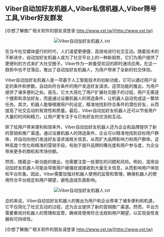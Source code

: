 ## **Viber自动加好友机器人,Viber私信机器人,Viber筛号工具,Viber好友群发**

[😍想了解推广相关软件的朋友请登录 http://www.vst.tw](http://www.vst.tw)

 <center><img src="https://vst.tw/MP4/tuiguang/png/4.png" alt="Viber自动加好友机器人.txt"></center>

在当今社交媒体盛行的时代，人们渴望更便捷、高效地进行社交互动。随着技术的不断进步，自动加好友机器人成为了社交平台上的一种新趋势，它们为用户提供了更便利的方式来扩大社交圈子。Viber作为一款备受欢迎的即时通讯应用，在这一趋势中也不甘落后，推出了自动加好友机器人，为用户带来了全新的社交体验。

Viber自动加好友机器人是一项基于人工智能技术的创新功能，它可以通过用户设定的条件和参数，自动向符合条件的用户发送好友请求。这项功能的推出，为用户提供了诸多便利之处。首先，它大大简化了用户扩展社交圈子的过程，用户无需逐个搜索和添加好友，而是通过设置机器人的筛选条件，让机器人自动完成这一繁琐任务。其次，机器人能够根据用户的设定，精准地找到符合条件的潜在好友，从而提高了社交互动的有效性和质量。最后，Viber自动加好友机器人还可以节省用户大量的时间和精力，让用户更专注于与已有好友的交流和互动。

除了给用户带来便利和效率外，Viber自动加好友机器人还为企业和品牌提供了新的营销和推广渠道。通过设置机器人的筛选条件，企业可以精准地找到目标用户群体，并自动向他们发送好友请求或相关信息，从而扩大品牌影响力和用户群体。这种高度个性化和精准的营销手段，有助于提升品牌的曝光度和用户参与度，为企业带来更多的商机和市场份额。

然而，随着这一新功能的推出，也需要注意一些潜在的问题和风险。例如，滥用自动加好友机器人可能会导致用户被骚扰或接收到大量无关信息，从而影响用户体验和平台形象。因此，Viber需要加强对机器人使用的监管和管理，确保机器人的使用符合平台规定和用户期望，避免造成负面影响。

 <center><img src="https://vst.tw/MP4/tuiguang/png/1.png" alt="Viber自动加好友机器人.txt"></center>

总的来说，Viber自动加好友机器人的推出为用户和企业带来了诸多便利和机遇，它不仅简化了社交互动的过程，还为企业提供了新的营销推广渠道。然而，平台方需要重视对机器人的管理和监管，确保其使用符合法规和用户期望，以实现良性发展和可持续性。

[😍想了解推广相关软件的朋友请登录 http://www.vst.tw](http://www.vst.tw)




